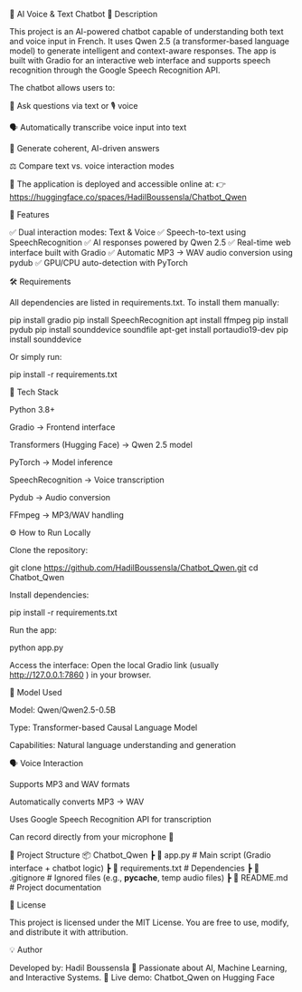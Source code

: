 🤖 AI Voice & Text Chatbot
📘 Description

This project is an AI-powered chatbot capable of understanding both text and voice input in French.
It uses Qwen 2.5 (a transformer-based language model) to generate intelligent and context-aware responses.
The app is built with Gradio for an interactive web interface and supports speech recognition through the Google Speech Recognition API.

The chatbot allows users to:

💬 Ask questions via text or 🎙️ voice

🗣️ Automatically transcribe voice input into text

🤖 Generate coherent, AI-driven answers

⚖️ Compare text vs. voice interaction modes

🚀 The application is deployed and accessible online at:
👉 https://huggingface.co/spaces/HadilBoussensla/Chatbot_Qwen

🚀 Features

✅ Dual interaction modes: Text & Voice
✅ Speech-to-text using SpeechRecognition
✅ AI responses powered by Qwen 2.5
✅ Real-time web interface built with Gradio
✅ Automatic MP3 → WAV audio conversion using pydub
✅ GPU/CPU auto-detection with PyTorch

🛠️ Requirements

All dependencies are listed in requirements.txt.
To install them manually:

pip install gradio
pip install SpeechRecognition
apt install ffmpeg
pip install pydub
pip install sounddevice soundfile
apt-get install portaudio19-dev
pip install sounddevice


Or simply run:

pip install -r requirements.txt

🧩 Tech Stack

Python 3.8+

Gradio → Frontend interface

Transformers (Hugging Face) → Qwen 2.5 model

PyTorch → Model inference

SpeechRecognition → Voice transcription

Pydub → Audio conversion

FFmpeg → MP3/WAV handling

⚙️ How to Run Locally

Clone the repository:

git clone https://github.com/HadilBoussensla/Chatbot_Qwen.git
cd Chatbot_Qwen


Install dependencies:

pip install -r requirements.txt


Run the app:

python app.py


Access the interface:
Open the local Gradio link (usually http://127.0.0.1:7860
) in your browser.

🧠 Model Used

Model: Qwen/Qwen2.5-0.5B

Type: Transformer-based Causal Language Model

Capabilities: Natural language understanding and generation

🗣️ Voice Interaction

Supports MP3 and WAV formats

Automatically converts MP3 → WAV

Uses Google Speech Recognition API for transcription

Can record directly from your microphone 🎤

📁 Project Structure
📦 Chatbot_Qwen
 ┣ 📜 app.py              # Main script (Gradio interface + chatbot logic)
 ┣ 📜 requirements.txt     # Dependencies
 ┣ 📜 .gitignore           # Ignored files (e.g., __pycache__, temp audio files)
 ┣ 📜 README.md            # Project documentation

🧾 License

This project is licensed under the MIT License.
You are free to use, modify, and distribute it with attribution.

💡 Author

Developed by: Hadil Boussensla
🎯 Passionate about AI, Machine Learning, and Interactive Systems.
🔗 Live demo: Chatbot_Qwen on Hugging Face
